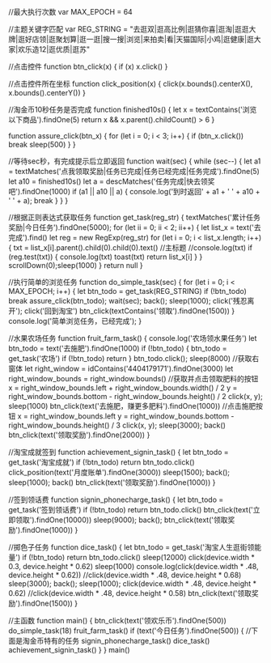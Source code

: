 //最大执行次数
var MAX_EPOCH = 64

//主题关键字匹配
var REG_STRING = "去逛双|逛高比例|逛猜你喜|逛淘|逛逛大牌|逛好店领|逛聚划算|逛一逛|搜一搜|浏览|来拍卖|看|天猫国际|小鸡|逛健康|逛大家|欢乐造12|逛优质|逛苏"

//点击控件
function btn_click(x) { if (x) x.click() }

//点击控件所在坐标
function click_position(x) { click(x.bounds().centerX(), x.bounds().centerY()) }

//淘金币10秒任务是否完成
function finished10s() {
    let x = textContains('浏览以下商品').findOne(5)
    return x && x.parent().childCount() > 6
}


function assure_click(btn_x) {
    for (let i = 0; i < 3; i++) {
        if (btn_x.click()) break
        sleep(500)
    }
}

//等待sec秒，有完成提示后立即返回
function wait(sec) {
    while (sec--) {
        let a1 = textMatches('点我领取奖励|任务已完成|任务已经完成|任务完成').findOne(5)
        let a10 = finished10s()
        let a = descMatches('任务完成|快去领奖吧').findOne(1000)
        if (a1 || a10 || a) {
            console.log('到时返回' + a1 + ' ' + a10 + ' ' + a); break
        }
    }
}

//根据正则表达式获取任务
function get_task(reg_str) {
    textMatches('累计任务奖励|今日任务').findOne(5000);
    for (let ii = 0; ii < 2; ii++) {
        let list_x = text('去完成').find()
        let reg = new RegExp(reg_str)
        for (let i = 0; i < list_x.length; i++) {
            txt = list_x[i].parent().child(0).child(0).text() //主标题
            //console.log(txt)
            if (reg.test(txt)) {
                console.log(txt)
                toast(txt)
                return list_x[i]
            }
        }
        scrollDown(0);sleep(1000)
    }
    return null
}

//执行简单的浏览任务
function do_simple_task(sec) {
    for (let i = 0; i < MAX_EPOCH; i++) {
        let btn_todo = get_task(REG_STRING)
        if (!btn_todo) break
        assure_click(btn_todo); wait(sec); back(); sleep(1000);
        click('残忍离开'); click('回到淘宝')
        btn_click(textContains('领取').findOne(1500))
    }
    console.log('简单浏览任务，已经完成');
}

//水果农场任务
function fruit_farm_task() {
    console.log('农场领水果任务')
    let btn_todo = text('去施肥').findOne(1000)
    if (!btn_todo) {
        btn_todo = get_task('农场')
        if (!btn_todo) return
    }
    btn_todo.click(); sleep(8000)
    //获取右窗体
    let right_window = idContains('4404179171').findOne(3000)
    let right_window_bounds = right_window.bounds()
    //获取并点击领取肥料的按钮
    x = right_window_bounds.left + right_window_bounds.width() / 2
    y = right_window_bounds.bottom - right_window_bounds.height() / 2
    click(x, y); sleep(1000)
    btn_click(text('去施肥，赚更多肥料').findOne(1000))
    //点击施肥按钮
    x = right_window_bounds.left
    y = right_window_bounds.bottom - right_window_bounds.height() / 3
    click(x, y); sleep(3000); back()
    btn_click(text('领取奖励').findOne(2000))
}


//淘宝成就签到
function achievement_signin_task() {
    let btn_todo = get_task('淘宝成就')
    if (!btn_todo) return
    btn_todo.click()
    click_position(text('月度账单').findOne(3000))
    sleep(1500); back(); sleep(1000); back()
    btn_click(text('领取奖励').findOne(1000))
}

//签到领话费
function signin_phonecharge_task() {
    let btn_todo = get_task('签到领话费')
    if (!btn_todo) return
    btn_todo.click()
    btn_click(text('立即领取').findOne(10000))
    sleep(9000); back();
    btn_click(text('领取奖励').findOne(1000))
}

//掷色子任务
function dice_task() {
    let btn_todo = get_task('淘宝人生逛街领能量')
    if (!btn_todo) return
    btn_todo.click()
    sleep(12000)
    click(device.width * 0.3, device.height * 0.62)
    sleep(1000)
    console.log(click(device.width * .48, device.height * 0.62))
    //click(device.width * .48, device.height * 0.68)
    sleep(3000); back(); sleep(1000);
    click(device.width * .48, device.height * 0.62)
    //click(device.width * .48, device.height * 0.58)
    btn_click(text('领取奖励').findOne(1500))
}


//主函数
function main() {
    btn_click(text('领欢乐币').findOne(500))
    do_simple_task(18)
    fruit_farm_task()
    if (text('今日任务').findOne(500)) {  //下面是淘金币特有的任务
        signin_phonecharge_task()
        dice_task()
        achievement_signin_task()
    }
}
main()
